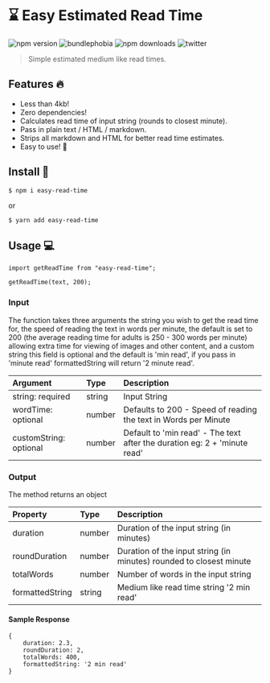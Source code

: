 # ⌛ Easy Estimated Read Time
![npm version](https://img.shields.io/npm/v/easy-read-time.svg)
![bundlephobia](https://img.shields.io/bundlephobia/min/easy-read-time.svg)
![npm downloads](https://img.shields.io/npm/dy/easy-read-time.svg)
![twitter](https://img.shields.io/twitter/follow/alexginns.svg?style=social)
> Simple estimated medium like read times.

## Features 🔥
- Less than 4kb!
- Zero dependencies!
- Calculates read time of input string (rounds to closest minute).
- Pass in plain text / HTML / markdown.
- Strips all markdown and HTML for better read time estimates.
- Easy to use! 💪

## Install 🔮 
```
$ npm i easy-read-time
```

or

```
$ yarn add easy-read-time
```

## Usage 💻

```
import getReadTime from "easy-read-time";

getReadTime(text, 200);
```

### Input
The function takes three arguments the string you wish to get the read time for, the speed of reading the text in words per minute, the default is set to 200 (the average reading time for adults is 250 - 300 words per minute) allowing extra time for viewing of images and other content, and a custom string this field is optional and the default is 'min read', if you pass in 'minute read' formattedString will return '2 minute read'.

| Argument  | Type | Description  |
| :------------ |:---------------|:---------------|
| string: required | string | Input String |
| wordTime: optional | number | Defaults to 200 - Speed of reading the text in Words per Minute |
| customString: optional | number | Default to 'min read' - The text after the duration eg: 2 + 'minute read' |

### Output
The method returns an object

| Property  | Type | Description  |
| :------------ | :--------------- | :---------------|
| duration | number | Duration of the input string (in minutes) |
| roundDuration | number | Duration of the input string (in minutes) rounded to closest minute |
| totalWords | number | Number of words in the input string |
| formattedString | string | Medium like read time string '2 min read' |

#### Sample Response

```
{
    duration: 2.3,
    roundDuration: 2,
    totalWords: 400,
    formattedString: '2 min read'
}
```
